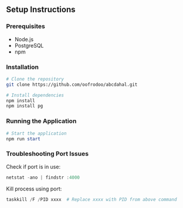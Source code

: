 ## Setup Instructions

### Prerequisites

- Node.js
- PostgreSQL
- npm

### Installation

```bash ma lekhne
# Clone the repository
git clone https://github.com/oofrodoo/abcdahal.git

# Install dependencies
npm install
npm install pg
```

### Running the Application

```powershell
# Start the application
npm run start
```

### Troubleshooting Port Issues

Check if port is in use:

```powershell
netstat -ano | findstr :4000
```

Kill process using port:

```powershell
taskkill /F /PID xxxx  # Replace xxxx with PID from above command
```
